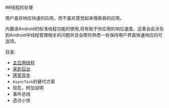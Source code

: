##线程的处理

用户喜欢响应快速的应用，而不喜欢感觉起来慢吞吞的应用。

内置进Android的标准线程功能的使用,将有助于你应用的响应速度。这章会会涉及到Android中线程管理相关的问题并且会帮你熟悉一些保持用户界面快速响应的可选项。

目录:

* [主应用线程](/DealingWithThreads/TheMainApplicationThread.md)
* [来到后台](/DealingWithThreads/GettingtotheBackground.md)
* [感受异步](/DealingWithThreads/AsyncingFeeling.md)
* `AsyncTask`的替代方案
* 现在，附加说明
* 事件总线
* 造访小径
